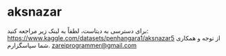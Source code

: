 # aksnazar
برای دسترسی به دیتاست، لطفاً به لینک زیر مراجعه کنید:
https://www.kaggle.com/datasets/penhangara1/aksnazar5
از توجه و همکاری شما سپاسگزارم.
zareiprogrammer@gmail.com
